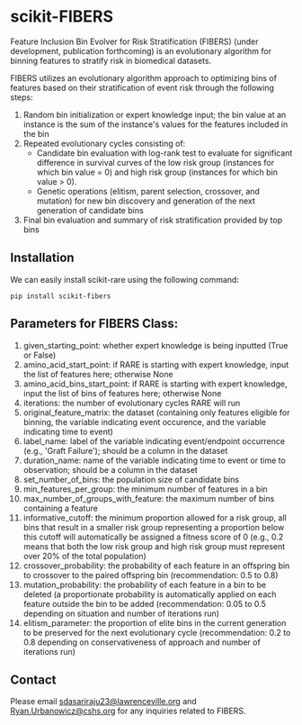 # scikit-FIBERS

Feature Inclusion Bin Evolver for Risk Stratification (FIBERS) (under development, publication forthcoming) is 
an evolutionary algorithm for binning features to stratify risk in biomedical datasets.

FIBERS utilizes an evolutionary algorithm approach to optimizing bins of features based on their stratification of event risk through the following steps:

1) Random bin initialization or expert knowledge input; the bin value at an instance is the sum of the instance's values for the features included in the bin
2) Repeated evolutionary cycles consisting of: 
   - Candidate bin evaluation with log-rank test to evaluate for significant difference in survival curves of the low risk group (instances for which bin value = 0) and high risk group (instances for which bin value > 0).
   - Genetic operations (elitism, parent selection, crossover, and mutation) for new bin discovery and generation of the next generation of candidate bins
3) Final bin evaluation and summary of risk stratification provided by top bins


## Installation
We can easily install scikit-rare using the following command:
```
pip install scikit-fibers
```

## Parameters for FIBERS Class:
1) given_starting_point: whether expert knowledge is being inputted (True or False)
2) amino_acid_start_point: if RARE is starting with expert knowledge, input the list of features here; otherwise None
3) amino_acid_bins_start_point: if RARE is starting with expert knowledge, input the list of bins of features here; otherwise None
4) iterations: the number of evolutionary cycles RARE will run
5) original_feature_matrix: the dataset (containing only features eligible for binning, the variable indicating event occurence, and the variable indicating time to event)
6) label_name: label of the variable indicating event/endpoint occurrence (e.g., 'Graft Failure'); should be a column in the dataset
7) duration_name: name of the variable indicating time to event or time to observation; should be a column in the dataset
8) set_number_of_bins: the population size of candidate bins
9) min_features_per_group: the minimum number of features in a bin
10) max_number_of_groups_with_feature: the maximum number of bins containing a feature
11) informative_cutoff: the minimum proportion allowed for a risk group, all bins that result in a smaller risk group representing a proportion below this cutoff will automatically be assigned a fitness score of 0 (e.g., 0.2 means that both the low risk group and high risk group must represent over 20% of the total population)
12) crossover_probability: the probability of each feature in an offspring bin to crossover to the paired offspring bin (recommendation: 0.5 to 0.8)
13) mutation_probability: the probability of each feature in a bin to be deleted (a proportionate probability is automatically applied on each feature outside the bin to be added (recommendation: 0.05 to 0.5 depending on situation and number of iterations run)
14) elitism_parameter: the proportion of elite bins in the current generation to be preserved for the next evolutionary cycle (recommendation: 0.2 to 0.8 depending on conservativeness of approach and number of iterations run)

## Contact

Please email sdasariraju23@lawrenceville.org and Ryan.Urbanowicz@cshs.org for any 
inquiries related to FIBERS.